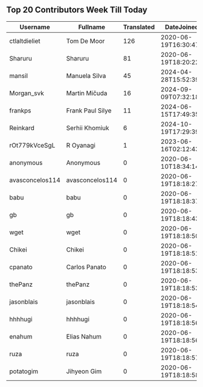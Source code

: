 ## Top 20 Contributors Week Till Today ##
|Username|Fullname|Translated|DateJoined|Language|
|--------|--------|----------|----------|-------|
|ctlaltdieliet|Tom De Moor|126|2020-06-19T16:30:47Z|nl|
|Sharuru|Sharuru|81|2020-06-19T18:20:22.|zh_Hans|
|mansil|Manuela Silva|45|2024-04-28T15:52:39.|pt|
|Morgan_svk|Martin Mičuda|16|2024-09-09T07:32:18.|cs|
|frankps|Frank Paul Silye|11|2024-06-15T17:49:35.|nb_NO|
|Reinkard|Serhii Khomiuk|6|2024-10-19T17:29:39.|uk|
|rOt779kVceSgL|R Oyanagi|1|2023-06-16T02:12:43.|ja|
|anonymous|Anonymous|0|2020-06-10T18:34:14.||
|avasconcelos114|avasconcelos114|0|2020-06-19T18:18:27Z||
|babu|babu|0|2020-06-19T18:18:37.||
|gb|gb|0|2020-06-19T18:18:43.||
|wget|wget|0|2020-06-19T18:18:50Z|ro|
|Chikei|Chikei|0|2020-06-19T18:18:51Z|zh_Hant|
|cpanato|Carlos Panato|0|2020-06-19T18:18:53Z||
|thePanz|thePanz|0|2020-06-19T18:18:53Z||
|jasonblais|jasonblais|0|2020-06-19T18:18:54Z||
|hhhhugi|hhhhugi|0|2020-06-19T18:18:56.||
|enahum|Elias  Nahum|0|2020-06-19T18:18:56Z|es|
|ruza|ruza|0|2020-06-19T18:18:57.||
|potatogim|Jihyeon Gim|0|2020-06-19T18:18:58.|ko|
